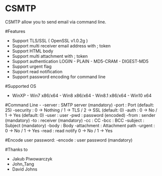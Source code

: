 # CSMTP

CSMTP allow you to send email via command line.

#Features
  - Support TLS/SSL ( OpenSSL v1.0.2g )
  - Support multi receiver email address with ; token
  - Support HTML body
  - Support multi attachment with ; token
  - Support authentication LOGIN - PLAIN - MD5-CRAM - DIGEST-MD5
  - Support urgent flag
  - Support read notification
  - Support password encoding for command line
  
#Supported OS
  - WinXP - Win7 x86/x64 - Win8 x86/x64 - Win8.1 x86/x64 - Win10 x64

#Command Line
	- -server <string>: SMTP server (mandatory)
  -port <number>: Port (default: 25)
  -security <number>: 0 -> Nothing / 1 -> TLS / 2 -> SSL (default: 0)
	-auth <number>: 0 -> No / 1 -> Yes (default: 0)
	-user <string>: user
	-pwd <string>: password (encoded)
	-from <string>: sender (mandatory)
	-to <string>: receiver (mandatory)
	-cc <string>: CC
	-bcc <string>: BCC
	-subject <string>: Subject (mandatory)
  -body <string>: Body
	-attachment <string>: Attachment path
	-urgent <number>: 0 -> No / 1 -> Yes
	-read <number>: read notify 0 -> No / 1 -> Yes
	
#Encode user password:
	-encode <string>: user password (mandatory)

#Thanks to
  - Jakub Piwowarczyk
  - John_Tang
  - David Johns
